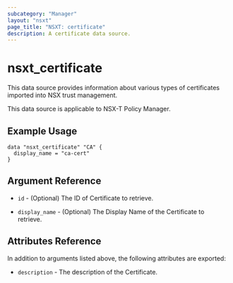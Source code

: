 ```yaml
---
subcategory: "Manager"
layout: "nsxt"
page_title: "NSXT: certificate"
description: A certificate data source.
---
```


# nsxt_certificate

This data source provides information about various types of certificates imported into NSX trust management.

This data source is applicable to NSX-T Policy Manager.

## Example Usage

```hcl
data "nsxt_certificate" "CA" {
  display_name = "ca-cert"
}
```

## Argument Reference

* `id` - (Optional) The ID of Certificate to retrieve.

* `display_name` - (Optional) The Display Name of the Certificate to retrieve.

## Attributes Reference

In addition to arguments listed above, the following attributes are exported:

* `description` - The description of the Certificate.
